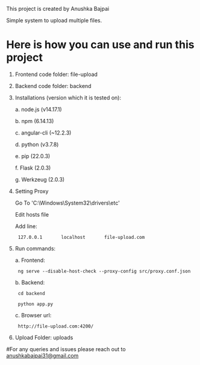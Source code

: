 This project is created by Anushka Bajpai

Simple system to upload multiple files.

# Here is how you can use and run this project
1. Frontend code folder: file-upload
2. Backend code folder: backend
3. Installations (version which it is tested on):  

	a. node.js (v14.17.1)  

	b. npm (6.14.13)  

	c. angular-cli (~12.2.3)  

	d. python (v3.7.8)  

	e. pip (22.0.3)  

	f. Flask (2.0.3)  

	g. Werkzeug (2.0.3)  
	
4. Setting Proxy  

	Go To 'C:\Windows\System32\drivers\etc'  

	Edit hosts file  

	Add line:  

		127.0.0.1       localhost		file-upload.com  


5. Run commands:  

	a. Frontend:  

		ng serve --disable-host-check --proxy-config src/proxy.conf.json  

	b. Backend:  

		cd backend  

		python app.py  

	c. Browser url:  

		http://file-upload.com:4200/  

6. Upload Folder: uploads  

#For any queries and issues please reach out to anushkabajpai31@gmail.com
	
	
